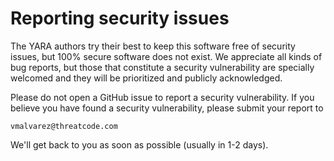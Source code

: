 Reporting security issues
=========================

The YARA authors try their best to keep this software free of security issues,
but 100% secure software does not exist. We appreciate all kinds of bug reports,
but those that constitute a security vulnerability are specially welcomed and
they will be prioritized and publicly acknowledged.

 Please do not open a GitHub issue to report a security vulnerability. If you
 believe you have found a security vulnerability, please submit your report to

 ```
 vmalvarez@threatcode.com
 ```

We'll get back to you as soon as possible (usually in 1-2 days).
